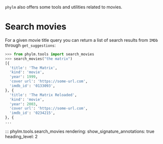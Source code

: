 `phylm` also offers some tools and utilities related to movies.

# Search movies

For a given movie title query you can return a list of search results from `IMDb`
through `get_suggestions`:

```python
>>> from phylm.tools import search_movies
>>> search_movies("the matrix")
[{
  'title': 'The Matrix',
  'kind': 'movie',
  'year': 1999,
  'cover url': 'https://some-url.com',
  'imdb_id': '0133093',
}, {
  'title': 'The Matrix Reloaded',
  'kind': 'movie',
  'year': 2003,
  'cover url': 'https://some-url.com',
  'imdb_id': '0234215',
}, {
...
```

::: phylm.tools.search_movies
    rendering:
      show_signature_annotations: true
      heading_level: 2
